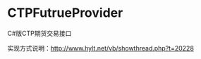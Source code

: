 CTPFutrueProvider
=================

C#版CTP期货交易接口

实现方式说明：http://www.hylt.net/vb/showthread.php?t=20228